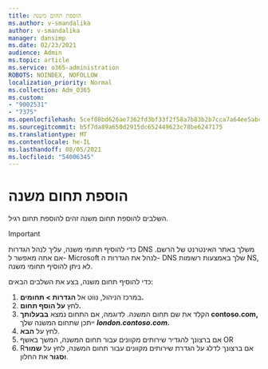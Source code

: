```yaml
---
title: הוספת תחום משנה
ms.author: v-smandalika
author: v-smandalika
manager: dansimp
ms.date: 02/23/2021
audience: Admin
ms.topic: article
ms.service: o365-administration
ROBOTS: NOINDEX, NOFOLLOW
localization_priority: Normal
ms.collection: Adm_O365
ms.custom:
- "9002531"
- "7375"
ms.openlocfilehash: 5cef08bd626ae7362fd3bf33f2f58a7b83b2b7cca7a64ee5abc9efaa546acd72
ms.sourcegitcommit: b5f7da89a650d2915dc652449623c78be6247175
ms.translationtype: MT
ms.contentlocale: he-IL
ms.lasthandoff: 08/05/2021
ms.locfileid: "54006345"
---
```

# <a name="add-a-subdomain"></a>הוספת תחום משנה

השלבים להוספת תחום משנה זהים להוספת תחום רגיל. 

> [!IMPORTANT]
> כדי להוסיף תחומי משנה, עליך לנהל הגדרות DNS משלך באתר האינטרנט של הרשם. אם אתה מאפשר ל- Microsoft לנהל את הגדרות ה- DNS שלך באמצעות רשומות NS, לא ניתן להוסיף תחומי משנה. 

כדי להוסיף תחום משנה, בצע את השלבים הבאים:

1. במרכז הניהול, נווט אל **הגדרות > תחומים.**
2. לחץ **על הוסף תחום.**
3. הקלד את שם תחום המשנה. לדוגמה, אם התחום נמצא **בבעלותך contoso.com,** ייתכן שתחום המשנה שלך **_london.contoso.com._**
4. לחץ על **הבא**.
5. אם ברצונך להגדיר שירותים מקוונים עבור תחום המשנה, המשך באשף OR
6. Rאם ברצונך לדלג על הגדרת שירותים מקוונים עבור תחום המשנה, לחץ על **שמור וסגור** את החלון.

